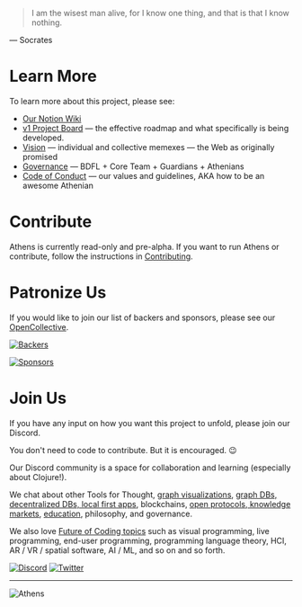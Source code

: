 > I am the wisest man alive, for I know one thing, and that is that I know nothing.

— Socrates

# Learn More

To learn more about this project, please see:

- [Our Notion Wiki](https://www.notion.so/athensresearch/Athens-Research-67e1c6068cb449ff935d10e882fd9b05)
- [v1 Project Board](https://github.com/athensresearch/athens/projects/2) — the effective roadmap and what specifically is being developed.
- [Vision](https://github.com/athensresearch/athens/blob/master/VISION.md) — individual and collective memexes — the Web as originally promised
- [Governance](https://github.com/athensresearch/athens/blob/master/GOVERNANCE.md) — BDFL + Core Team + Guardians + Athenians
- [Code of Conduct](https://github.com/athensresearch/athens/blob/master/CODE_OF_CONDUCT.md) — our values and guidelines, AKA how to be an awesome Athenian

# Contribute

Athens is currently read-only and pre-alpha. If you want to run Athens or contribute, follow the instructions in [Contributing](https://github.com/athensresearch/athens/blob/master/CONTRIBUTING.md).

# Patronize Us

If you would like to join our list of backers and sponsors, please see our [OpenCollective](https://opencollective.com/athens).

[![Backers](https://opencollective.com/athens/tiers/backer.svg?avatarHeight=36)](https://opencollective.com/athens)

[![Sponsors](https://opencollective.com/athens/tiers/sponsor.svg?avatarHeight=36)](https://opencollective.com/athens)

# Join Us

If you have any input on how you want this project to unfold, please join our Discord.

You don't need to code to contribute. But it is encouraged. 😉

Our Discord community is a space for collaboration and learning (especially about Clojure!).

We chat about other Tools for Thought, [graph visualizations](https://github.com/athensresearch/athens/issues/21), [graph DBs, decentralized DBs, local first apps](https://github.com/athensresearch/athens/issues/9), blockchains, [open protocols, knowledge markets](https://github.com/athensresearch/athens/blob/master/VISION.md#a-protocol-for-knowledge-markets), [education](https://github.com/athensresearch/athens/blob/master/doc/ClojureFam.md), philosophy, and governance.

We also love [Future of Coding topics](https://futureofcoding.org/episodes/046#question-thirteen-what-foc-topics-interest-you-most) such as visual programming, live programming, end-user programming, programming language theory, HCI, AR / VR / spatial software, AI / ML, and so on and so forth.

[![Discord](https://i.imgur.com/lTIZXqW.png)](https://discord.gg/GCJaV3V)
[![Twitter](https://i.imgur.com/S41NYml.png)](https://twitter.com/AthensResearch)


---

![Athens](doc/athens-1920.jpg)

